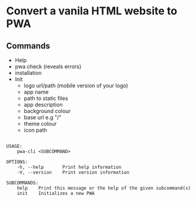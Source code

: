 # Convert a vanila HTML website to PWA

## Commands
- Help
- pwa check (reveals errors)
- installation
- Init
    - logo url/path (mobile version of your logo)
    - app name
    - path to static files
    - app description
    - background colour
    - base url e.g "/"
    - theme colour
    - icon path


```shell

USAGE:
    pwa-cli <SUBCOMMAND>

OPTIONS:
    -h, --help       Print help information
    -V, --version    Print version information

SUBCOMMANDS:
    help    Print this message or the help of the given subcommand(s)
    init    Initializes a new PWA
```
